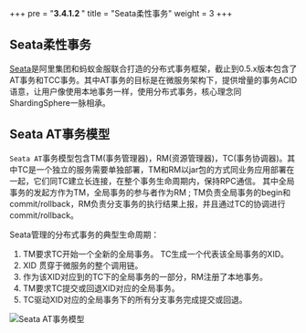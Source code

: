 +++
pre = "<b>3.4.1.2 </b>"
title = "Seata柔性事务"
weight = 3
+++

## Seata柔性事务

[Seata](https://github.com/seata/seata)是阿里集团和蚂蚁金服联合打造的分布式事务框架，截止到0.5.x版本包含了AT事务和TCC事务。其中AT事务的目标是在微服务架构下，提供增量的事务ACID语意，让用户像使用本地事务一样，使用分布式事务，核心理念同ShardingSphere一脉相承。

## Seata AT事务模型

`Seata AT`事务模型包含TM(事务管理器)，RM(资源管理器)，TC(事务协调器)。其中TC是一个独立的服务需要单独部署，TM和RM以jar包的方式同业务应用部署在一起，它们同TC建立长连接，在整个事务生命周期内，保持RPC通信。
其中全局事务的发起方作为TM，全局事务的参与者作为RM ; TM负责全局事务的begin和commit/rollback，RM负责分支事务的执行结果上报，并且通过TC的协调进行commit/rollback。

Seata管理的分布式事务的典型生命周期：

1. TM要求TC开始一个全新的全局事务。 TC生成一个代表该全局事务的XID。
2. XID 贯穿于微服务的整个调用链。
3. 作为该XID对应到的TC下的全局事务的一部分，RM注册了本地事务。
4. TM要求TC提交或回退XID对应的全局事务。
5. TC驱动XID对应的全局事务下的所有分支事务完成提交或回退。

![Seata AT事务模型](https://shardingsphere.apache.org/document/current/img/transaction/seata-at-transaction.png)